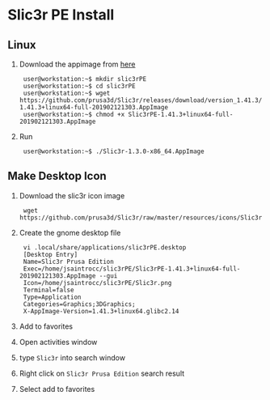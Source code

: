
# Slic3r PE Install

## Linux
1. Download the appimage from [here](https://github.com/prusa3d/Slic3r/releases/tag/version_1.41.3)
    
        user@workstation:~$ mkdir slic3rPE
        user@workstation:~$ cd slic3rPE
        user@workstation:~$ wget https://github.com/prusa3d/Slic3r/releases/download/version_1.41.3/Slic3rPE-1.41.3+linux64-full-201902121303.AppImage
        user@workstation:~$ chmod +x Slic3rPE-1.41.3+linux64-full-201902121303.AppImage
2. Run

        user@workstation:~$ ./Slic3r-1.3.0-x86_64.AppImage

## Make Desktop Icon
1. Download the slic3r icon image

        wget https://github.com/prusa3d/Slic3r/raw/master/resources/icons/Slic3r.png

2. Create the gnome desktop file

        vi .local/share/applications/slic3rPE.desktop
        [Desktop Entry]
        Name=Slic3r Prusa Edition
        Exec=/home/jsaintrocc/slic3rPE/Slic3rPE-1.41.3+linux64-full-201902121303.AppImage --gui
        Icon=/home/jsaintrocc/slic3rPE/Slic3r.png
        Terminal=false
        Type=Application
        Categories=Graphics;3DGraphics;
        X-AppImage-Version=1.41.3+linux64.glibc2.14

3. Add to favorites

  1. Open activities window
  2. type `Slic3r` into search window
  3. Right click on `Slic3r Prusa Edition` search result
  4. Select add to favorites


<!--stackedit_data:
eyJoaXN0b3J5IjpbODcwOTAwMjc1LDM5NzI0OTEwLDMzOTAzOT
AxOCwtMTM1MjA4MDgxOV19
-->
